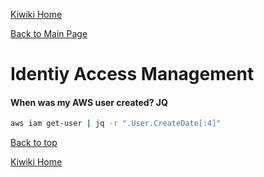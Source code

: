 [Kiwiki Home](/../../)

[Back to Main Page](./readme.md)

# Identiy Access Management
#### When was my AWS user created? JQ

```bash
aws iam get-user | jq -r ".User.CreateDate[:4]"
```

[Back to top](#)

[Kiwiki Home](/../../)
